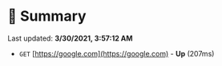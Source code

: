 # 📖 Summary
Last updated: **3/30/2021, 3:57:12 AM**

- `GET` [https://google.com](https://google.com) - **Up** (207ms)
